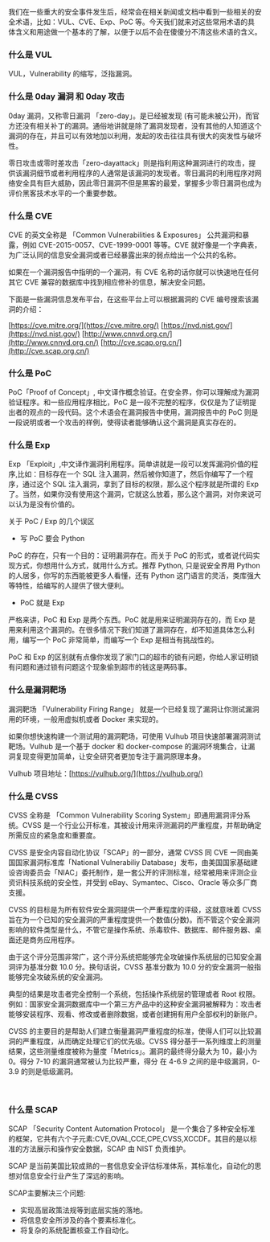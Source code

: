 

我们在一些重大的安全事件发生后，经常会在相关新闻或文档中看到一些相关的安全术语，比如：VUL、CVE、Exp、PoC 等。今天我们就来对这些常用术语的具体含义和用途做一个基本的了解，以便于以后不会在傻傻分不清这些术语的含义。

### 什么是 VUL

VUL，Vulnerability 的缩写，泛指漏洞。

### 什么是 0day 漏洞 和 0day 攻击

0day 漏洞，又称零日漏洞 「zero-day」。是已经被发现 (有可能未被公开)，而官方还没有相关补丁的漏洞。通俗地讲就是除了漏洞发现者，没有其他的人知道这个漏洞的存在，并且可以有效地加以利用，发起的攻击往往具有很大的突发性与破坏性。

零日攻击或零时差攻击「zero-dayattack」则是指利用这种漏洞进行的攻击，提供该漏洞细节或者利用程序的人通常是该漏洞的发现者。零日漏洞的利用程序对网络安全具有巨大威胁，因此零日漏洞不但是黑客的最爱，掌握多少零日漏洞也成为评价黑客技术水平的一个重要参数。

### 什么是 CVE

CVE 的英文全称是 「Common Vulnerabilities & Exposures」 公共漏洞和暴露，例如 CVE-2015-0057、CVE-1999-0001 等等。CVE 就好像是一个字典表，为广泛认同的信息安全漏洞或者已经暴露出来的弱点给出一个公共的名称。

如果在一个漏洞报告中指明的一个漏洞，有 CVE 名称的话你就可以快速地在任何其它 CVE 兼容的数据库中找到相应修补的信息，解决安全问题。

下面是一些漏洞信息发布平台，在这些平台上可以根据漏洞的 CVE 编号搜索该漏洞的介绍：

[https://cve.mitre.org/](https://cve.mitre.org/)
[https://nvd.nist.gov/](https://nvd.nist.gov/)
[http://www.cnnvd.org.cn/](http://www.cnnvd.org.cn/)
[http://cve.scap.org.cn/](http://cve.scap.org.cn/)

### 什么是 PoC

PoC「Proof of Concept」, 中文译作概念验证。在安全界，你可以理解成为漏洞验证程序。和一些应用程序相比，PoC 是一段不完整的程序，仅仅是为了证明提出者的观点的一段代码。这个术语会在漏洞报告中使用，漏洞报告中的 PoC 则是一段说明或者一个攻击的样例，使得读者能够确认这个漏洞是真实存在的。

### 什么是 Exp

Exp 「Exploit」,中文译作漏洞利用程序。简单讲就是一段可以发挥漏洞价值的程序,比如：目标存在一个 SQL 注入漏洞，然后被你知道了，然后你编写了一个程序，通过这个 SQL 注入漏洞，拿到了目标的权限，那么这个程序就是所谓的 Exp 了。当然，如果你没有使用这个漏洞，它就这么放着，那么这个漏洞，对你来说可以认为是没有价值的。

关于 PoC / Exp 的几个误区

- 写 PoC 要会 Python

PoC 的存在，只有一个目的：证明漏洞存在。而关于 PoC 的形式，或者说代码实现方式，你想用什么方式，就用什么方式。推荐 Python, 只是说安全界用 Python 的人居多，你写的东西能被更多人看懂，还有 Python 这门语言的灵活，类库强大等特性，给编写的人提供了很大便利。

- PoC 就是 Exp

严格来讲，PoC 和 Exp 是两个东西。PoC 就是用来证明漏洞存在的，而 Exp 是用来利用这个漏洞的。在很多情况下我们知道了漏洞存在，却不知道具体怎么利用，编写一个 PoC 非常简单，而编写一个 Exp 是相当有挑战性的。

PoC 和 Exp 的区别就有点像你发现了家门口的超市的锁有问题，你给人家证明锁有问题和通过锁有问题这个现象偷到超市的钱这是两码事。

### 什么是漏洞靶场

漏洞靶场 「Vulnerability Firing Range」 就是一个已经复现了漏洞让你测试漏洞用的环境，一般用虚拟机或者 Docker 来实现的。

如果你想快速构建一个测试用的漏洞靶场，可使用 Vulhub 项目快速部署漏洞测试靶场。Vulhub 是一个基于 docker 和 docker-compose 的漏洞环境集合，让漏洞复现变得更加简单，让安全研究者更加专注于漏洞原理本身。

Vulhub 项目地址：[https://vulhub.org/](https://vulhub.org/)

### 什么是 CVSS

CVSS 全称是 「Common Vulnerability Scoring System」即通用漏洞评分系统。CVSS 是一个行业公开标准，其被设计用来评测漏洞的严重程度，并帮助确定所需反应的紧急度和重要度。

CVSS 是安全内容自动化协议「SCAP」的一部分，通常 CVSS 同 CVE 一同由美国国家漏洞标准库「National Vulnerabiliy Database」发布，由美国国家基础建设咨询委员会「NIAC」委托制作，是一套公开的评测标准，经常被用来评测企业资讯科技系统的安全性，并受到 eBay、Symantec、Cisco、Oracle 等众多厂商支援。

CVSS 的目标是为所有软件安全漏洞提供一个严重程度的评级，这就意味着 CVSS 旨在为一个已知的安全漏洞的严重程度提供一个数值(分数)。而不管这个安全漏洞影响的软件类型是什么，不管它是操作系统、杀毒软件、数据库、邮件服务器、桌面还是商务应用程序。

由于这个评分范围非常广，这个评分系统把能够完全攻破操作系统层的已知安全漏洞评为基准分数 10.0 分。换句话说，CVSS 基准分数为 10.0 分的安全漏洞一般指能够完全攻破系统的安全漏洞。

典型的结果是攻击者完全控制一个系统，包括操作系统层的管理或者 Root 权限。例如：国家安全漏洞数据库中一个第三方产品中的这种安全漏洞被解释为：攻击者能够安装程序、观看、修改或者删除数据，或者创建拥有用户全部权利的新账户。

CVSS 的主要目的是帮助人们建立衡量漏洞严重程度的标准，使得人们可以比较漏洞的严重程度，从而确定处理它们的优先级。CVSS 得分基于一系列维度上的测量结果，这些测量维度被称为量度「Metrics」。漏洞的最终得分最大为 10，最小为 0。得分 7-10 的漏洞通常被认为比较严重，得分 在 4-6.9 之间的是中级漏洞，0-3.9 的则是低级漏洞。

‍

### 什么是 SCAP

SCAP 「Security Content Automation Protocol」 是一个集合了多种安全标准的框架，它共有六个子元素:CVE,OVAL,CCE,CPE,CVSS,XCCDF。其目的是以标准的方法展示和操作安全数据，SCAP 由 NIST 负责维护。

SCAP 是当前美国比较成熟的一套信息安全评估标准体系，其标准化，自动化的思想对信息安全行业产生了深远的影响。

SCAP主要解决三个问题:

- 实现高层政策法规等到底层实施的落地。
- 将信息安全所涉及的各个要素标准化。
- 将复杂的系统配置核查工作自动化。
